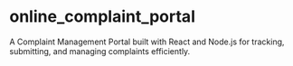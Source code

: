 # online_complaint_portal
A Complaint Management Portal built with React and Node.js for tracking, submitting, and managing complaints efficiently.
